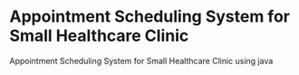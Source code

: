 # Appointment Scheduling System for Small Healthcare Clinic
Appointment Scheduling System for Small Healthcare Clinic using java
